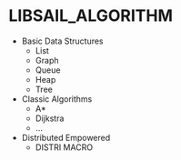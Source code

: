 # LIBSAIL_ALGORITHM

- Basic Data Structures
    - List
    - Graph
    - Queue
    - Heap
    - Tree
- Classic Algorithms
    - A*
    - Dijkstra
    - ...
- Distributed Empowered
    - DISTRI MACRO
